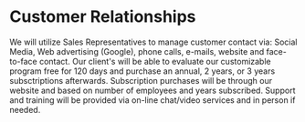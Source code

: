 # Customer Relationships
We will utilize Sales Representatives to manage customer contact via: Social Media, Web advertising (Google), phone calls, e-mails, website and face-to-face contact. Our client's will be able to evaluate our customizable program free for 120 days and purchase an annual, 2 years, or 3 years subsctriptions afterwards. Subscription purchases will be through our website and based on number of employees and years subscribed. Support and training will be provided via on-line chat/video services and in person if needed.  

